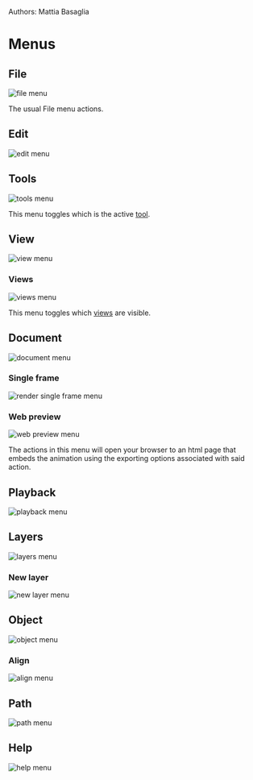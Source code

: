 Authors: Mattia Basaglia

# Menus

## File

![file menu](/img/screenshots/menus/file.png)

The usual File menu actions.

## Edit

![edit menu](/img/screenshots/menus/edit.png)

## Tools

![tools menu](/img/screenshots/menus/tools.png)

This menu toggles which is the active [tool](tools.md).

## View

![view menu](/img/screenshots/menus/view.png)

### Views

![views menu](/img/screenshots/menus/views.png)

This menu toggles which [views](docks.md) are visible.


## Document

![document menu](/img/screenshots/menus/document.png)

### Single frame

![render single frame menu](/img/screenshots/menus/render_single_frame.png)

### Web preview

![web preview menu](/img/screenshots/menus/render_single_frame.png)

The actions in this menu will open your browser to an html page that embeds
the animation using the exporting options associated with said action.

## Playback

![playback menu](/img/screenshots/menus/playback.png)

## Layers

![layers menu](/img/screenshots/menus/layers.png)

### New layer

![new layer menu](/img/screenshots/menus/new_layer.png)

## Object

![object menu](/img/screenshots/menus/object.png)

### Align

![align menu](/img/screenshots/menus/align.png)

## Path

![path menu](/img/screenshots/menus/path.png)

## Help

![help menu](/img/screenshots/menus/help.png)
